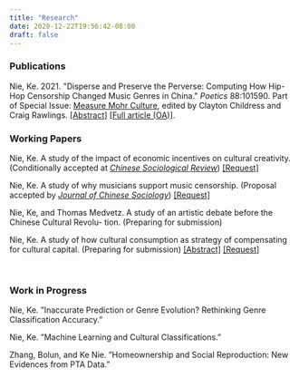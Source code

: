 ```yaml
---
title: "Research"
date: 2020-12-22T19:56:42-08:00
draft: false
---
```


### Publications
Nie, Ke. 2021. "Disperse and Preserve the Perverse: Computing How Hip-Hop Censorship Changed Music Genres in China." *Poetics* 88:101590. Part of Special Issue: [Measure Mohr Culture](https://www.sciencedirect.com/journal/poetics/vol/88/suppl/C), edited by Clayton Childress and Craig Rawlings. [[Abstract]](/posts/hiphop_censorship_computational/) [[Full article (OA)]](https://www.sciencedirect.com/science/article/pii/S0304422X21000802?dgcid=rss_sd_all#sec0012). 

### Working Papers

Nie, Ke. A study of the impact of economic incentives on cultural creativity. (Conditionally accepted at *[Chinese Sociological Review](https://www.tandfonline.com/toc/mcsa20/current)*)
[[Request]](mailto:knie@ucsd.edu)

Nie, Ke. A study of why musicians support music censorship. (Proposal accepted by *[Journal of Chinese Sociology](https://journals.sagepub.com/home/chs)*)
[[Request]](mailto:knie@ucsd.edu)

Nie, Ke, and Thomas Medvetz. A study of an artistic debate before the Chinese Cultural Revolu- tion. (Preparing for submission)

Nie, Ke. A study of how cultural consumption as strategy of compensating for cultural capital. (Preparing for submission)
[[Abstract]](/posts/cultural_consumption_strategy/) [[Request]](mailto:knie@ucsd.edu)

<br/>

### Work in Progress

Nie, Ke. ”Inaccurate Prediction or Genre Evolution? Rethinking Genre Classification Accuracy.”

Nie, Ke. ”Machine Learning and Cultural Classifications.”

Zhang, Bolun, and Ke Nie. ”Homeownership and Social Reproduction: New Evidences from PTA Data.”

